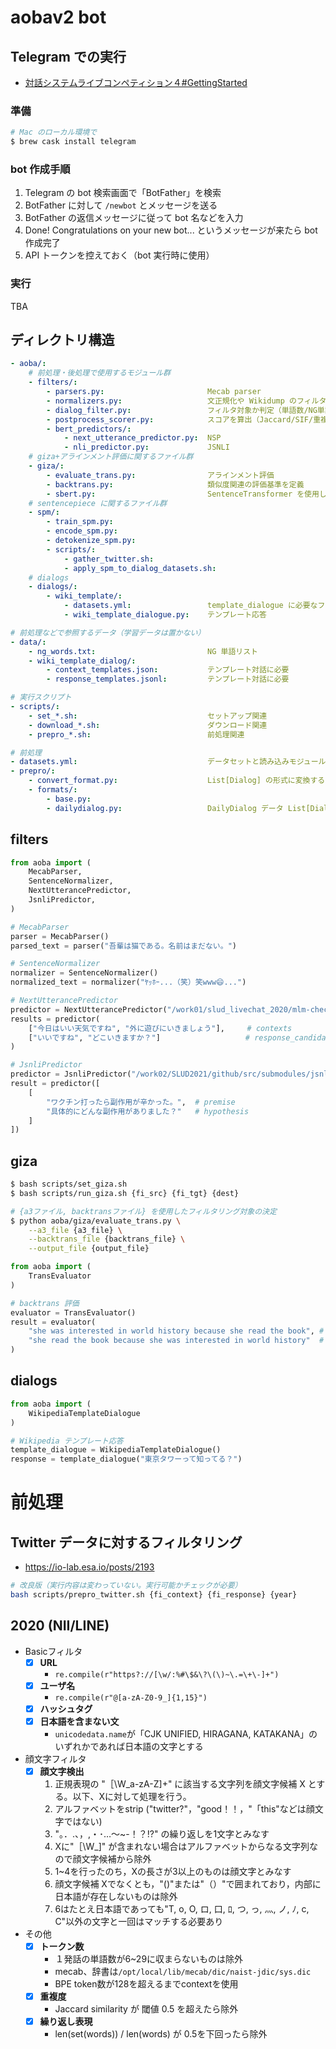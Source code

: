 # aobav2 bot

## Telegram での実行

- [対話システムライブコンペティション４#GettingStarted](https://dialog-system-live-competition.github.io/dslc4/gettingstart.html)

### 準備

```bash
# Mac のローカル環境で
$ brew cask install telegram
```

### bot 作成手順

1. Telegram の bot 検索画面で「BotFather」を検索
2. BotFather に対して `/newbot` とメッセージを送る
3. BotFather の返信メッセージに従って bot 名などを入力
4. Done! Congratulations on your new bot... というメッセージが来たら bot 作成完了
5. API トークンを控えておく（bot 実行時に使用）

### 実行

TBA


## ディレクトリ構造

```yaml
- aoba/:
    # 前処理・後処理で使用するモジュール群
    - filters/:
        - parsers.py:                       Mecab parser
        - normalizers.py:                   文正規化や Wikidump のフィルタ処理
        - dialog_filter.py:                 フィルタ対象か判定（単語数/NG単語/かっこ/仮名率）
        - postprocess_scorer.py:            スコアを算出（Jaccard/SIF/重複度）
        - bert_predictors/:
            - next_utterance_predictor.py:  NSP
            - nli_predictor.py:             JSNLI
    # giza+アラインメント評価に関するファイル群
    - giza/:
        - evaluate_trans.py:                アラインメント評価
        - backtrans.py:                     類似度関連の評価基準を定義
        - sbert.py:                         SentenceTransformer を使用した類似度評価（使用しない）
    # sentencepiece に関するファイル群
    - spm/:
        - train_spm.py:
        - encode_spm.py:
        - detokenize_spm.py:
        - scripts/:
            - gather_twitter.sh:
            - apply_spm_to_dialog_datasets.sh:
    # dialogs
    - dialogs/:
        - wiki_template/:
            - datasets.yml:                 template_dialogue に必要なファイル
            - wiki_template_dialogue.py:    テンプレート応答

# 前処理などで参照するデータ（学習データは置かない）
- data/:
    - ng_words.txt:                         NG 単語リスト
    - wiki_template_dialog/:
        - context_templates.json:           テンプレート対話に必要
        - response_templates.jsonl:         テンプレート対話に必要

# 実行スクリプト
- scripts/:
    - set_*.sh:                             セットアップ関連
    - download_*.sh:                        ダウンロード関連
    - prepro_*.sh:                          前処理関連

# 前処理
- datasets.yml:                             データセットと読み込みモジュール
- prepro/:
    - convert_format.py:                    List[Dialog] の形式に変換する（Dialog = ["こんにちは", "いい天気ですね", ...]）
    - formats/:
        - base.py:
        - dailydialog.py:                   DailyDialog データ List[Dialog] の形式で読み込む
```

## filters

```py
from aoba import (
    MecabParser,
    SentenceNormalizer,
    NextUtterancePredictor, 
    JsnliPredictor,
)

# MecabParser
parser = MecabParser()
parsed_text = parser("吾輩は猫である。名前はまだない。")

# SentenceNormalizer
normalizer = SentenceNormalizer()
normalized_text = normalizer("ﾔｯﾎｰ...（笑）笑www😄...")

# NextUtterancePredictor
predictor = NextUtterancePredictor("/work01/slud_livechat_2020/mlm-checkpoint-43000-pytorch-model.bin")
results = predictor(
    ["今日はいい天気ですね", "外に遊びにいきましょう"],     # contexts
    ["いいですね", "どこいきますか？"]                   # response_candidates
)

# JsnliPredictor
predictor = JsnliPredictor("/work02/SLUD2021/github/src/submodules/jsnli/outputs/best-24000")
result = predictor([
    [
        "ワクチン打ったら副作用が辛かった。",  # premise
        "具体的にどんな副作用がありました？"   # hypothesis
    ]
])
```

## giza

```bash
$ bash scripts/set_giza.sh
$ bash scripts/run_giza.sh {fi_src} {fi_tgt} {dest}
```

```bash
# {a3ファイル, backtransファイル} を使用したフィルタリング対象の決定
$ python aoba/giza/evaluate_trans.py \
    --a3_file {a3_file} \
    --backtrans_file {backtrans_file} \
    --output_file {output_file}
```

```py
from aoba import (
    TransEvaluator
)

# backtrans 評価
evaluator = TransEvaluator()
result = evaluator(
    "she was interested in world history because she read the book", # source
    "she read the book because she was interested in world history"  # target
)
```

## dialogs

```py
from aoba import (
    WikipediaTemplateDialogue
)

# Wikipedia テンプレート応答
template_dialogue = WikipediaTemplateDialogue()
response = template_dialogue("東京タワーって知ってる？")
```


# 前処理

## Twitter データに対するフィルタリング
- https://io-lab.esa.io/posts/2193

```bash
# 改良版（実行内容は変わっていない。実行可能かチェックが必要）
bash scripts/prepro_twitter.sh {fi_context} {fi_response} {year}
```

## 2020 (NII/LINE)

- Basicフィルタ
  - [x] __URL__
    - `re.compile(r"https?://[\w/:%#\$&\?\(\)~\.=\+\-]+")`
  - [x] __ユーザ名__
    - `re.compile(r"@[a-zA-Z0-9_]{1,15}")`
  - [x] __ハッシュタグ__
  - [x] __日本語を含まない文__
    - `unicodedata.name`が「CJK UNIFIED, HIRAGANA, KATAKANA」のいずれかであれば日本語の文字とする
- 顔文字フィルタ
  - [x] __顔文字検出__
    1. 正規表現の "［\W\_a-zA-Z]+" に該当する文字列を顔文字候補 X とする。以下、Xに対して処理を行う。
    2. アルファベットをstrip ("twitter?"，"good！！，"「this"などは顔文字ではない)
    3. "。．.、，,・･…〜~-！？!?" の繰り返しを1文字とみなす
    4. Xに"［\W\_]" が含まれない場合はアルファベットからなる文字列なので顔文字候補から除外
    5. 1~4を行ったのち，Xの長さが3以上のものは顔文字とみなす
    6. 顔文字候補 Xでなくとも，"()"または"（）"で囲まれており，内部に日本語が存在しないものは除外
    7. 6はたとえ日本語であっても"T, o, O, ロ, 口, ﾛ, つ, っ, 灬, ノ, ﾉ, c, C"以外の文字と一回はマッチする必要あり
- その他
  - [x] __トークン数__
    - １発話の単語数が6~29に収まらないものは除外
    - mecab、辞書は`/opt/local/lib/mecab/dic/naist-jdic/sys.dic`
    - BPE token数が128を超えるまでcontextを使用
  - [x] __重複度__
    - Jaccard similarity が 閾値 0.5 を超えたら除外
  - [x] __繰り返し表現__
    - len(set(words)) / len(words) が 0.5を下回ったら除外